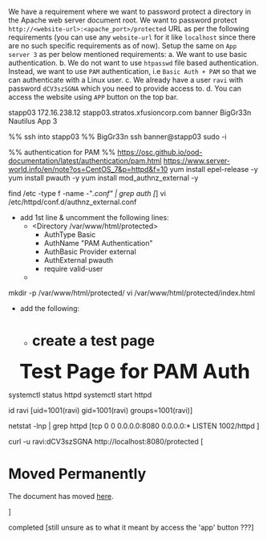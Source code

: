 We have a requirement where we want to password protect a directory in the Apache web server document root. We want to password protect `http://<website-url>:<apache_port>/protected` URL as per the following requirements (you can use any `website-url` for it like `localhost` since there are no such specific requirements as of now). Setup the same on `App server 3` as per below mentioned requirements:
a. We want to use basic authentication.
b. We do not want to use `htpasswd` file based authentication. Instead, we want to use `PAM` authentication, i.e `Basic Auth + PAM` so that we can authenticate with a Linux user.
c. We already have a user `ravi` with password `dCV3szSGNA` which you need to provide access to.
d. You can access the website using `APP` button on the top bar.

stapp03
172.16.238.12
stapp03.stratos.xfusioncorp.com
banner
BigGr33n
Nautilus App 3

%% ssh into stapp03 %% BigGr33n
ssh banner@stapp03
sudo -i

%% authentication for PAM %% https://osc.github.io/ood-documentation/latest/authentication/pam.html https://www.server-world.info/en/note?os=CentOS_7&p=httpd&f=10
yum install epel-release -y
yum install pwauth -y
yum install mod_authnz_external -y

find /etc -type f -name -"*.conf" | grep auth [*]
vi /etc/httpd/conf.d/authnz_external.conf
- add 1st line & uncomment the following lines:
	- <Directory /var/www/html/protected>
		- AuthType Basic
		- AuthName "PAM Authentication"
		- AuthBasic Provider external
		- AuthExternal pwauth
		- require valid-user
	- </Directory>



mkdir -p /var/www/html/protected/
vi /var/www/html/protected/index.html
- add the following:
	- # create a test page


<html>
<body>
<div style="width: 100%; font-size: 40px; font-weight: bold; text-align: center;">
Test Page for PAM Auth
</div>
</body>
</html>

systemctl status httpd
systemctl start httpd

id ravi [uid=1001(ravi) gid=1001(ravi) groups=1001(ravi)]

netstat -lnp | grep httpd [tcp        0      0 0.0.0.0:8080            0.0.0.0:*               LISTEN      1002/httpd  ]

curl -u ravi:dCV3szSGNA http://localhost:8080/protected
[<!DOCTYPE HTML PUBLIC "-//IETF//DTD HTML 2.0//EN">
<html><head>
<title>301 Moved Permanently</title>
</head><body>
<h1>Moved Permanently</h1>
<p>The document has moved <a href="http://localhost:8080/protected/">here</a>.</p>
</body></html>]

completed [still unsure as to what it meant by access the 'app' button ???]